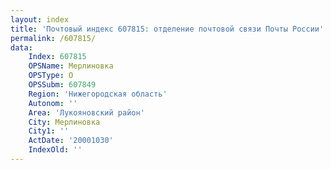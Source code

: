 ```yaml
---
layout: index
title: 'Почтовый индекс 607815: отделение почтовой связи Почты России'
permalink: /607815/
data:
    Index: 607815
    OPSName: Мерлиновка
    OPSType: О
    OPSSubm: 607849
    Region: 'Нижегородская область'
    Autonom: ''
    Area: 'Лукояновский район'
    City: Мерлиновка
    City1: ''
    ActDate: '20001030'
    IndexOld: ''
---
```

